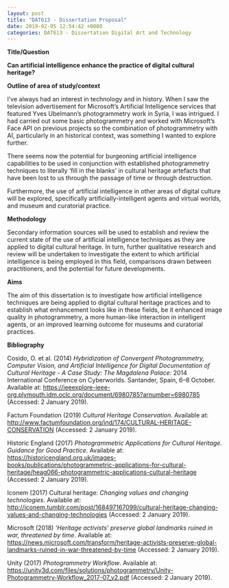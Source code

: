 ```yaml
---
layout: post
title: "DAT613 - Dissertation Proposal"
date: 2019-02-05 12:54:42 +0000
categories: DAT613 - Dissertation Digital Art and Technology
---
```


<strong>Title/Question</strong>

<strong>Can artificial intelligence enhance the practice of digital cultural heritage?</strong>

<strong>Outline of area of study/context</strong>

I’ve always had an interest in technology and in history. When I saw the television advertisement for Microsoft’s Artificial Intelligence services that featured Yves Ubelmann’s photogrammetry work in Syria, I was intrigued. I had carried out some basic photogrammetry and worked with Microsoft’s Face API on previous projects so the combination of photogrammetry with AI, particularly in an historical context, was something I wanted to explore further.

There seems now the potential for burgeoning artificial intelligence capabilities to be used in conjunction with established photogrammetry techniques to literally ‘fill in the blanks’ in cultural heritage artefacts that have been lost to us through the passage of time or through destruction.

Furthermore, the use of artificial intelligence in other areas of digital culture will be explored, specifically artificially-intelligent agents and virtual worlds,  and museum and curatorial practice.

<strong>Methodology</strong>

Secondary information sources will be used to establish and review the current state of the use of artificial intelligence techniques as they are applied to digital cultural heritage. In turn, further qualitative research and review will be undertaken to investigate the extent to which artificial intelligence is being employed in this field, comparisons drawn between practitioners, and the potential for future developments.

<strong>Aims</strong>

The aim of this dissertation is to investigate how artificial intelligence techniques are being applied to digital cultural heritage practices and to establish what enhancement looks like in these fields, be it enhanced image quality in photogrammetry, a more human-like interaction in intelligent agents, or an improved learning outcome for museums and curatorial practices.

<strong>Bibliography</strong>

Cosido, O. et al. (2014) <em>Hybridization of Convergent Photogrammetry, Computer Vision, and Artificial Intelligence for Digital Documentation of Cultural Heritage - A Case Study: The Magdalena Palace:</em> 2014 International Conference on Cyberworlds. Santander, Spain, 6–8 October. Available at: <a href="https://ieeexplore-ieee-org.plymouth.idm.oclc.org/document/6980785?arnumber=6980785">https://ieeexplore-ieee-org.plymouth.idm.oclc.org/document/6980785?arnumber=6980785</a> (Accessed: 2 January 2019).

Factum Foundation (2019) <em>Cultural Heritage Conservation</em>. Available at: <a href="http://www.factumfoundation.org/ind/174/CULTURAL-HERITAGE-CONSERVATION">http://www.factumfoundation.org/ind/174/CULTURAL-HERITAGE-CONSERVATION</a> (Accessed: 2 January 2019).

Historic England (2017) <em>Photogrammetric Applications for Cultural Heritage. Guidance for Good Practice.</em> Available at: <a href="https://historicengland.org.uk/images-books/publications/photogrammetric-applications-for-cultural-heritage/heag066-photogrammetric-applications-cultural-heritage">https://historicengland.org.uk/images-books/publications/photogrammetric-applications-for-cultural-heritage/heag066-photogrammetric-applications-cultural-heritage</a> (Accessed: 2 January 2019).

Iconem (2017) Cultural heritage: <em>Changing values and changing technologies</em>. Available at: <a href="http://iconem.tumblr.com/post/168497167099/cultural-heritage-changing-values-and-changing-technologies">http://iconem.tumblr.com/post/168497167099/cultural-heritage-changing-values-and-changing-technologies</a> (Accessed: 2 January 2019).

Microsoft (2018) <em>‘Heritage activists’ preserve global landmarks ruined in war, threatened by time</em>. Available at: <a href="https://news.microsoft.com/transform/heritage-activists-preserve-global-landmarks-ruined-in-war-threatened-by-time">https://news.microsoft.com/transform/heritage-activists-preserve-global-landmarks-ruined-in-war-threatened-by-time</a> (Accessed: 2 January 2019).

Unity (2017) <em>Photogrammetry Workflow</em>. Available at: <a href="https://unity3d.com/files/solutions/photogrammetry/Unity-Photogrammetry-Workflow_2017-07_v2.pdf">https://unity3d.com/files/solutions/photogrammetry/Unity-Photogrammetry-Workflow_2017-07_v2.pdf</a> (Accessed: 2 January 2019).